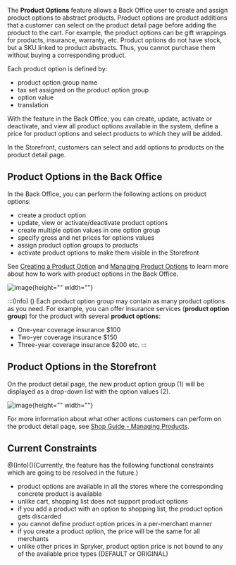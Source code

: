 The **Product Options** feature allows a Back Office user to create and assign product options to abstract products. Product options are product additions that a customer can select on the product detail page before adding the product to the cart. For example, the product options can be gift wrappings for products, insurance, warranty, etc. Product options do not have stock, but a SKU linked to product abstracts. Thus, you cannot purchase them without buying a corresponding product.

Each product option is defined by:

* product option group name
* tax set assigned on the product option group
* option value
* translation

With the feature in the Back Office, you can create, update, activate or deactivate, and view all product options available in the system, define a price for product options and select products to which they will be added.

In the Storefront, customers can select and add options to products on the product detail page.

## Product Options in the Back Office
In the Back Office, you can perform the following actions on product options:

* create a product option
* update, view or activate/deactivate product options
* create multiple option values in one option group
* specify gross and net prices for options values
* assign product option groups to products
* activate product options to make them visible in the Storefront

See [Creating a Product Option](https://documentation.spryker.com/docs/creating-a-product-option#creating-a-product-option) and [Managing Product Options](https://documentation.spryker.com/v4/docs/managing-product-options#managing-product-options) to learn more about how to work with product options in the Back Office.

![image](https://spryker.s3.eu-central-1.amazonaws.com/docs/Features/Product+Management/Product+Options/Product+Options+Overview/product-option-back-office.png){height="" width=""}

:::(Info) ()
Each product option group may contain as many product options as you need. For example, you can offer insurance services (**product option group**) for the product with several **product options**: 
* One-year coverage insurance $100
* Two-yer coverage insurance $150
* Three-year coverage insurance $200 etc.
:::

## Product Options in the Storefront
On the product detail page, the new product option group (1) will be displayed as a drop-down list with the option values (2). 

![image](https://spryker.s3.eu-central-1.amazonaws.com/docs/Features/Product+Management/Product+Options/Product+Options+Overview/product-option-yves.png){height="" width=""}

For more information about what other actions customers can perform on the product detail page, see [Shop Guide - Managing Products](https://documentation.spryker.com/docs/shop-guide-managing-products). 

## Current Constraints
@(Info)()(Currently, the feature has the following functional constraints which are going to be resolved in the future.)

* product options are available in all the stores where the corresponding concrete product is available
* unlike cart, shopping list does not support product options
* if you add a product with an option to shopping list, the product option gets discarded
* you cannot define product option prices in a per-merchant manner
* if you create a product option, the price will be the same for all merchants
* unlike other prices in Spryker, product option price is not bound to any of the available price types (DEFAULT or ORIGINAL)